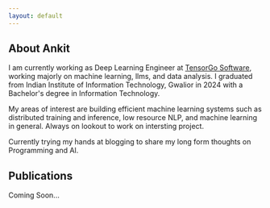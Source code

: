 ```yaml
---
layout: default
---
```


## About Ankit
I am currently working as Deep Learning Engineer at [TensorGo Software](https://www.tensorgo.com/), working majorly on machine learning, llms, and data analysis. I graduated from Indian Institute of Information Technology, Gwalior in 2024 with a Bachelor's degree in Information Technology.

My areas of interest are building efficient machine learning systems such as distributed training and inference, low resource NLP, and machine learning in general. Always on lookout to work on intersting project.

Currently trying my hands at blogging to share my long form thoughts on Programming and AI.

## Publications
Coming Soon...